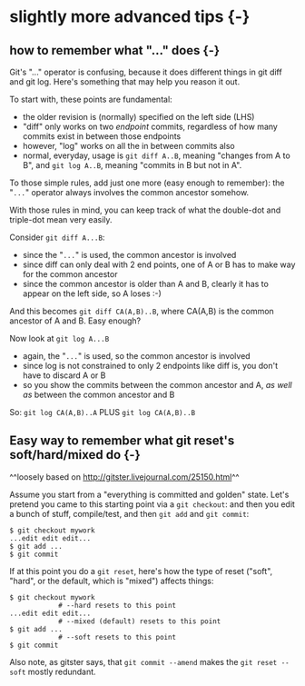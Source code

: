 # slightly more advanced tips {-}

<!-- pandoc: toc -->

## how to remember what "..." does {-}

Git's "..." operator is confusing, because it does different things in git
diff and git log.  Here's something that may help you reason it out.

To start with, these points are fundamental:

  * the older revision is (normally) specified on the left side (LHS)
  * "diff" only works on two *endpoint* commits, regardless of how many
    commits exist in between those endpoints
  * however, "log" works on all the in between commits also
  * normal, everyday, usage is `git diff A..B`, meaning "changes from A to
    B", and `git log A..B`, meaning "commits in B but not in A".

To those simple rules, add just one more (easy enough to remember): the
"`...`" operator always involves the common ancestor somehow.

With those rules in mind, you can keep track of what the double-dot and
triple-dot mean very easily.

Consider `git diff A...B`:

  * since the "`...`" is used, the common ancestor is involved
  * since diff can only deal with 2 end points, one of A or B has to make way
    for the common ancestor
  * since the common ancestor is older than A and B, clearly it has to appear
    on the left side, so A loses :-)

And this becomes `git diff CA(A,B)..B`, where CA(A,B) is the common
ancestor of A and B.  Easy enough?

Now look at `git log A...B`

  * again, the "`...`" is used, so the common ancestor is involved
  * since log is not constrained to only 2 endpoints like diff is, you don't
    have to discard A or B
  * so you show the commits between the common ancestor and A, *as well as*
    between the common ancestor and B

So: `git log CA(A,B)..A` PLUS `git log CA(A,B)..B`

## Easy way to remember what git reset's soft/hard/mixed do {-}

^^loosely based on <http://gitster.livejournal.com/25150.html>^^

Assume you start from a "everything is committed and golden" state.  Let's
pretend you came to this starting point via a `git checkout`: and then you
edit a bunch of stuff, compile/test, and then `git add` and `git
commit`:

    $ git checkout mywork
    ...edit edit edit...
    $ git add ...
    $ git commit

If at this point you do a `git reset`, here's how the type of reset
("soft", "hard", or the default, which is "mixed") affects things:

    $ git checkout mywork
                # --hard resets to this point
    ...edit edit edit...
                # --mixed (default) resets to this point
    $ git add ...
                # --soft resets to this point
    $ git commit

Also note, as gitster says, that `git commit --amend` makes the `git
reset --soft` mostly redundant.

